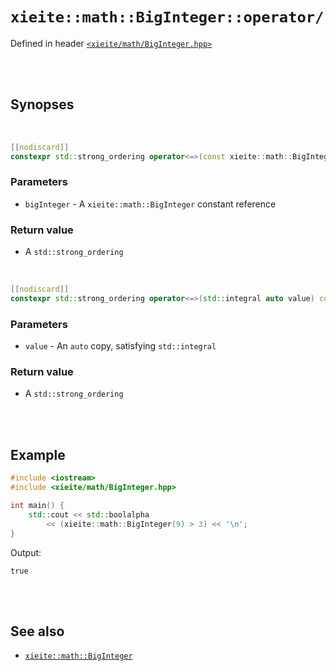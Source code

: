 # `xieite::math::BigInteger::operator/`
Defined in header [`<xieite/math/BigInteger.hpp>`](../../../include/xieite/math/BigInteger.hpp)

<br/><br/>

## Synopses

<br/>

```cpp
[[nodiscard]]
constexpr std::strong_ordering operator<=>(const xieite::math::BigInteger& bigInteger) const noexcept;
```
### Parameters
- `bigInteger` - A `xieite::math::BigInteger` constant reference
### Return value
- A `std::strong_ordering`

<br/>

```cpp
[[nodiscard]]
constexpr std::strong_ordering operator<=>(std::integral auto value) const noexcept;
```
### Parameters
- `value` - An `auto` copy, satisfying `std::integral`
### Return value
- A `std::strong_ordering`

<br/><br/>

## Example
```cpp
#include <iostream>
#include <xieite/math/BigInteger.hpp>

int main() {
	std::cout << std::boolalpha
		<< (xieite::math::BigInteger(9) > 3) << '\n';
}
```
Output:
```
true
```

<br/><br/>

## See also
- [`xieite::math::BigInteger`](../../../docs/math/BigInteger.md)
